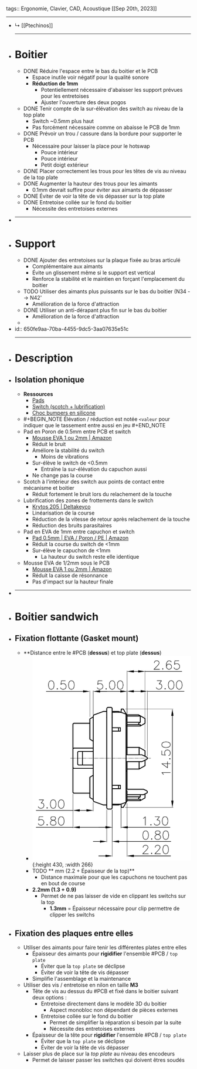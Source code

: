 tags:: Ergonomie, Clavier, CAD, Acoustique
[[Sep 20th, 2023]]
***

- ↳ [[Ptechinos]] 
  ***
- # Boitier
	- DONE Réduire l'espace entre le bas du boitier et le PCB
		- Espace inutile voir négatif pour la qualité sonore
		- **Réduction de 1mm**
			- Potentiellement nécessaire d'abaisser les support prévues pour les entretoises
			- Ajuster l'ouverture des deux pogos
	- DONE Tenir compte de la sur-élévation des switch au niveau de la top plate
		- Switch ~0.5mm plus haut
		- Pas forcément nécessaire comme on abaisse le PCB de 1mm
	- DONE Prévoir un trou / cassure dans la bordure pour supporter le PCB
		- Nécessaire pour laisser la place pour le hotswap
			- Pouce intérieur
			- Pouce intérieur
			- Petit doigt extérieur
	- DONE Placer correctement les trous pour les têtes de vis au niveau de la top plate
	- DONE Augmenter la hauteur des trous pour les aimants
		- 0.1mm devrait suffire pour éviter aux aimants de dépasser
	- DONE Éviter de voir la tête de vis dépasser sur la top plate
	- DONE Entretoise collée sur le fond du boitier
		- Nécessite des entretoises externes
- ***
- # Support
	- DONE Ajouter des entretoises sur la plaque fixée au bras articulé
		- Complémentaire aux aimants
		- Évite un glissement même si le support est vertical
		- Renforce la stabilité et le maintien en forçant l'emplacement du boitier
	- TODO Utiliser des aimants plus puissants sur le bas du boitier (N34 --> N42'
		- Amélioration de la force d'attraction
	- DONE Utiliser un anti-dérapant plus fin sur le bas du boitier
		- Amélioration de la force d'attraction
	-
- id:: 650fe9aa-70ba-4455-9dc5-3aa07635e51c
  ***
- # Description
- ## Isolation phonique
	- **Ressources**
		- [Pads](https://switchandclick.com/pe-foam-mod/)
		- [Switch (scotch + lubrification)](https://m.youtube.com/watch?v=VWXCJZFoyOs)
		- [Choc bumpers en silicone](https://github.com/rschenk/choc-bumpers)
	- #+BEGIN_NOTE
	  Élévation / réduction est notée `<valeur` pour indiquer que le tassement entre aussi en jeu
	  #+END_NOTE
	- Pad en Poron de 0.5mm entre PCB et switch
		- [Mousse EVA 1 ou 2mm | Amazon](https://www.amazon.fr/dp/B09T95JBF5/ref=pe_27091421_487052621_TE_item?th=1)
		- Réduit le bruit
		- Améliore la stabilité du switch
			- Moins de vibrations
		- Sur-élève le switch de <0.5mm
			- Entraîne la sur-élévation du capuchon aussi
		- Ne change pas la course
	- Scotch à l'intérieur des switch aux points de contact entre mécanisme et boitier
		- Réduit fortement le bruit lors du relachement de la touche
	- Lubrification des zones de frottements dans le switch
		- [Krytos 205 | Deltakeyco](https://deltakeyco.com/collections/lubricants/products/krytox-205g0)
		- Linéarisation de la course
		- Réduction de la vitesse de retour après relachement de la touche
		- Réduction des bruits parasitaires
	- Pad en EVA de 1mm entre capuchon et switch
		- [Pad 0.5mm | EVA / Poron / PE | Amazon](https://www.amazon.fr/gp/product/B09SZ52G7S/ref=ppx_od_dt_b_asin_title_s00?ie=UTF8&th=1)
		- Réduit la course du switch de <1mm
		- Sur-élève le capuchon de <1mm
			- La hauteur du switch reste elle identique
	- Mousse EVA de 1/2mm sous le PCB
		- [Mousse EVA 1 ou 2mm | Amazon](https://www.amazon.fr/dp/B09T95JBF5/ref=pe_27091421_487052621_TE_item?th=1)
		- Réduit la caisse de résonnance
		- Pas d'impact sur la hauteur finale
- ***
- # Boitier sandwich
- ## Fixation flottante (Gasket mount)
	- **Distance entre le #PCB (**dessus**) et top plate (**dessus**)
		- ![image.png](../assets/image_1723913145414_0.png){:height 430, :width 266}
		- TODO ** mm (2.2 +  Épaisseur de la top)**
			- Distance maximale pour que les capuchons ne touchent pas en bout de course
		- **2.2mm (1.3 + 0.9)**
			- Permet de ne pas laisser de vide en clippant les switchs sur la top
				- **1.3mm** = Épaisseur nécessaire pour clip permettre de clipper les switchs
- ## Fixation des plaques entre elles
	- Utiliser des aimants pour faire tenir les différentes plates entre elles
		- Épaisseur des aimants pour **rigidifier** l'ensemble #PCB / `top plate`
			- Éviter que la `top plate` se déclipse
			- Éviter de voir la tête de vis dépasser
		- Simplifie l'assemblage et la maintenance
	- Utiliser des vis / entretoise en nilon en taille **M3**
		- Tête de vis au dessus du #PCB et fixé dans le boitier suivant deux options :
			- Entretoise directement dans le modèle 3D du boitier
				- Aspect monobloc non dépendant de pièces externes
			- Entretoise collée sur le fond du boitier
				- Permet de simplifier la réparation si besoin par la suite
				- Nécessite des entretoises externes
		- Épaisseur de la tête pour **rigidifier** l'ensemble #PCB / `top plate`
			- Éviter que la `top plate` se déclipse
			- Éviter de voir la tête de vis dépasser
	- Laisser plus de place sur la *top plate* au niveau des encodeurs
		- Permet de laisser passer les switches qui doivent êtres soudés